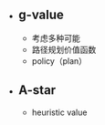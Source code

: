 
- ## g-value
	- 考虑多种可能
	- 路径规划价值函数
	- policy（plan）
- ## A-star
	- heuristic value
<!--stackedit_data:
eyJoaXN0b3J5IjpbMTk5Nzg5OTU2NCwxNDc1OTcyMTMyLC0yMD
g4NzQ2NjEyXX0=
-->